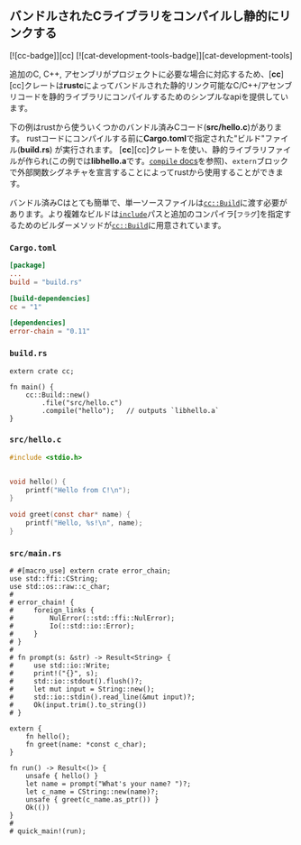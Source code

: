 ## バンドルされたCライブラリをコンパイルし静的にリンクする

[![cc-badge]][cc] [![cat-development-tools-badge]][cat-development-tools]

追加のC, C++, アセンブリがプロジェクトに必要な場合に対応するため、[**cc**][cc]クレートは**rustc**によってバンドルされた静的リンク可能なC/C++/アセンブリコードを静的ライブラリにコンパイルするためのシンプルなapiを提供しています。

下の例はrustから使ういくつかのバンドル済みCコード(**src/hello.c**)があります。
rustコードにコンパイルする前に**Cargo.toml**で指定された"ビルド"ファイル(**build.rs**) が実行されます。
[**cc**][cc]クレートを使い、静的ライブラリファイルが作られ(この例では**libhello.a**です。[`compile` docs][cc-build-compile]を参照)、`extern`ブロックで外部関数シグネチャを宣言することによってrustから使用することができます。

バンドル済みCはとても簡単で、単一ソースファイルは[`cc::Build`][cc-build]に渡す必要があります。より複雑なビルドは[`include`][cc-build-include]パスと追加のコンパイラ[`フラグ`]を指定するためのビルダーメソッドが[`cc::Build`][cc-build]に用意されています。

### `Cargo.toml`

```toml
[package]
...
build = "build.rs"

[build-dependencies]
cc = "1"

[dependencies]
error-chain = "0.11"
```

### `build.rs`

```rust,no_run
extern crate cc;

fn main() {
    cc::Build::new()
        .file("src/hello.c")
        .compile("hello");   // outputs `libhello.a`
}
```

### `src/hello.c`

```c
#include <stdio.h>


void hello() {
    printf("Hello from C!\n");
}

void greet(const char* name) {
    printf("Hello, %s!\n", name);
}
```

### `src/main.rs`

```rust,ignore
# #[macro_use] extern crate error_chain;
use std::ffi::CString;
use std::os::raw::c_char;
#
# error_chain! {
#     foreign_links {
#         NulError(::std::ffi::NulError);
#         Io(::std::io::Error);
#     }
# }
#
# fn prompt(s: &str) -> Result<String> {
#     use std::io::Write;
#     print!("{}", s);
#     std::io::stdout().flush()?;
#     let mut input = String::new();
#     std::io::stdin().read_line(&mut input)?;
#     Ok(input.trim().to_string())
# }

extern {
    fn hello();
    fn greet(name: *const c_char);
}

fn run() -> Result<()> {
    unsafe { hello() }
    let name = prompt("What's your name? ")?;
    let c_name = CString::new(name)?;
    unsafe { greet(c_name.as_ptr()) }
    Ok(())
}
#
# quick_main!(run);
```

[`cc::Build::define`]: https://docs.rs/cc/*/cc/struct.Build.html#method.define
[`Option`]: https://doc.rust-lang.org/std/option/enum.Option.html
[cc-build-compile]: https://docs.rs/cc/*/cc/struct.Build.html#method.compile
[cc-build-cpp]: https://docs.rs/cc/*/cc/struct.Build.html#method.cpp
[cc-build-flag]: https://docs.rs/cc/*/cc/struct.Build.html#method.flag
[cc-build-include]: https://docs.rs/cc/*/cc/struct.Build.html#method.include
[cc-build]: https://docs.rs/cc/*/cc/struct.Build.html
